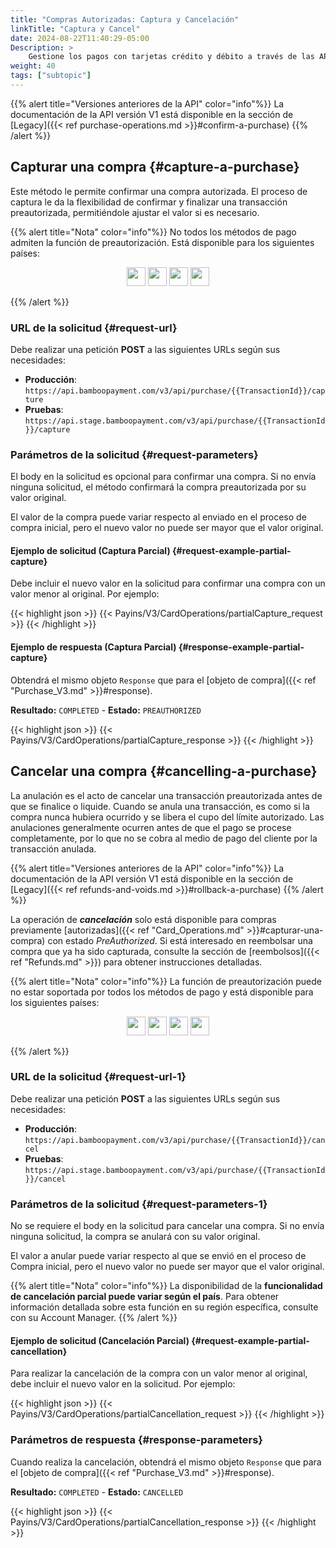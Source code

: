 ```yaml
---
title: "Compras Autorizadas: Captura y Cancelación"
linkTitle: "Captura y Cancel"
date: 2024-08-22T11:40:29-05:00
Description: >
    Gestione los pagos con tarjetas crédito y débito a través de las API de captura y cancelación de compras autorizadas.
weight: 40
tags: ["subtopic"]
---
```


{{% alert title="Versiones anteriores de la API" color="info"%}}
La documentación de la API versión V1 está disponible en la sección de [Legacy]({{< ref purchase-operations.md >}}#confirm-a-purchase)
{{% /alert %}}

## Capturar una compra {#capture-a-purchase}
Este método le permite confirmar una compra autorizada. El proceso de captura le da la flexibilidad de confirmar y finalizar una transacción preautorizada, permitiéndole ajustar el valor si es necesario.

{{% alert title="Nota" color="info"%}}
No todos los métodos de pago admiten la función de preautorización. Está disponible para los siguientes países:

<div style="text-align: center;">

<a href="/es/docs/payment-methods/brazil.html"><img src="/assets/Flags/FlagBR.png" width="30" /></a>
<a href="/es/docs/payment-methods/chile.html"><img src="/assets/Flags/FlagCL.png" width="30" /></a>
<a href="/es/docs/payment-methods/colombia.html"><img src="/assets/Flags/FlagCO.png" width="30" /></a>
<a href="/es/docs/payment-methods/uruguay.html"><img src="/assets/Flags/FlagUY.png" width="30" /></a>

</div>

{{% /alert %}}

### URL de la solicitud {#request-url}
Debe realizar una petición **POST** a las siguientes URLs según sus necesidades:

* **Producción**: `https://api.bamboopayment.com/v3/api/purchase/{{TransactionId}}/capture`
* **Pruebas**: `https://api.stage.bamboopayment.com/v3/api/purchase/{{TransactionId}}/capture`

### Parámetros de la solicitud {#request-parameters}
El body en la solicitud es opcional para confirmar una compra. Si no envía ninguna solicitud, el método confirmará la compra preautorizada por su valor original.

El valor de la compra puede variar respecto al enviado en el proceso de compra inicial, pero el nuevo valor no puede ser mayor que el valor original.

#### Ejemplo de solicitud (Captura Parcial) {#request-example-partial-capture}
Debe incluir el nuevo valor en la solicitud para confirmar una compra con un valor menor al original. Por ejemplo:

{{< highlight json >}}
{{< Payins/V3/CardOperations/partialCapture_request >}}
{{< /highlight >}} 

#### Ejemplo de respuesta (Captura Parcial) {#response-example-partial-capture}
Obtendrá el mismo objeto `Response` que para el [objeto de compra]({{< ref "Purchase_V3.md" >}}#response).

**Resultado:** `COMPLETED` - **Estado:** `PREAUTHORIZED`

{{< highlight json >}}
{{< Payins/V3/CardOperations/partialCapture_response >}}
{{< /highlight >}} 


## Cancelar una compra {#cancelling-a-purchase}
La anulación es el acto de cancelar una transacción preautorizada antes de que se finalice o liquide. Cuando se anula una transacción, es como si la compra nunca hubiera ocurrido y se libera el cupo del límite autorizado. Las anulaciones generalmente ocurren antes de que el pago se procese completamente, por lo que no se cobra al medio de pago del cliente por la transacción anulada.

{{% alert title="Versiones anteriores de la API" color="info"%}}
La documentación de la API versión V1 está disponible en la sección de [Legacy]({{< ref refunds-and-voids.md >}}#rollback-a-purchase)
{{% /alert %}}

La operación de _**cancelación**_ solo está disponible para compras previamente [autorizadas]({{< ref "Card_Operations.md" >}}#capturar-una-compra) con estado _PreAuthorized_. Si está interesado en reembolsar una compra que ya ha sido capturada, consulte la sección de [reembolsos]({{< ref "Refunds.md" >}}) para obtener instrucciones detalladas.

{{% alert title="Nota" color="info"%}}
La función de preautorización puede no estar soportada por todos los métodos de pago y está disponible para los siguientes países:

<div style="text-align: center;">

<a href="/es/docs/payment-methods/brazil.html"><img src="/assets/Flags/FlagBR.png" width="30" /></a>
<a href="/es/docs/payment-methods/chile.html"><img src="/assets/Flags/FlagCL.png" width="30" /></a>
<a href="/es/docs/payment-methods/colombia.html"><img src="/assets/Flags/FlagCO.png" width="30" /></a>
<a href="/es/docs/payment-methods/uruguay.html"><img src="/assets/Flags/FlagUY.png" width="30" /></a>

</div>

{{% /alert %}}

### URL de la solicitud {#request-url-1}
Debe realizar una petición **POST** a las siguientes URLs según sus necesidades:

* **Producción**: `https://api.bamboopayment.com/v3/api/purchase/{{TransactionId}}/cancel`
* **Pruebas**: `https://api.stage.bamboopayment.com/v3/api/purchase/{{TransactionId}}/cancel`

### Parámetros de la solicitud {#request-parameters-1}
No se requiere el body en la solicitud para cancelar una compra. Si no envía ninguna solicitud, la compra se anulará con su valor original.

El valor a anular puede variar respecto al que se envió en el proceso de Compra inicial, pero el nuevo valor no puede ser mayor que el valor original.

{{% alert title="Nota" color="info"%}}
La disponibilidad de la **funcionalidad de cancelación parcial puede variar según el país**. Para obtener información detallada sobre esta función en su región específica, consulte con su Account Manager.
{{% /alert %}}

#### Ejemplo de solicitud (Cancelación Parcial) {#request-example-partial-cancellation}
Para realizar la cancelación de la compra con un valor menor al original, debe incluir el nuevo valor en la solicitud. Por ejemplo:

{{< highlight json >}}
{{< Payins/V3/CardOperations/partialCancellation_request >}}
{{< /highlight >}} 

### Parámetros de respuesta {#response-parameters}
Cuando realiza la cancelación, obtendrá el mismo objeto `Response` que para el [objeto de compra]({{< ref "Purchase_V3.md" >}}#response).

**Resultado:** `COMPLETED` - **Estado:** `CANCELLED`

{{< highlight json >}}
{{< Payins/V3/CardOperations/partialCancellation_response >}}
{{< /highlight >}}